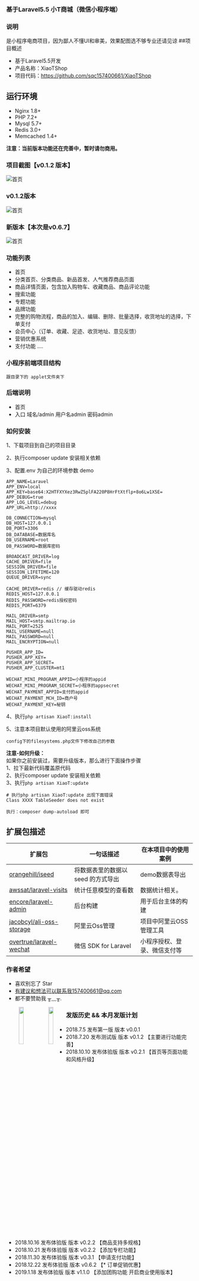 ### 基于Laravel5.5 小T商城（微信小程序端）
### 说明
是小程序电商项目，因为鄙人不懂UI和审美，效果配图选不够专业还请见谅
##项目概述
+ 基于Laravel5.5开发
+ 产品名称：XiaoTShop
+ 项目代码：https://github.com/sqc157400661/XiaoTShop

## 运行环境
- Nginx 1.8+
- PHP 7.2+
- Mysql 5.7+
- Redis 3.0+
- Memcached 1.4+

**注意：当前版本功能还在完善中，暂时请勿商用。**

### 项目截图【v0.1.2 版本】

![首页](https://xiaot-static.oss-cn-hangzhou.aliyuncs.com/XiaoT/show/Xiaot_img%20111.jpg)

### v0.1.2版本

![首页](https://xiaot-static.oss-cn-hangzhou.aliyuncs.com/XiaoT/show/gh_667b391a9af7_344.jpg)

### 新版本【本次是v0.6.7】

![首页](https://xiaot-static.oss-cn-hangzhou.aliyuncs.com/XiaoT/show/gh_ed3c26c094b2_344.jpg)

### 功能列表
+ 首页
+ 分类首页、分类商品、新品首发、人气推荐商品页面
+ 商品详情页面，包含加入购物车、收藏商品、商品评论功能
+ 搜索功能
+ 专题功能
+ 品牌功能
+ 完整的购物流程，商品的加入、编辑、删除、批量选择，收货地址的选择，下单支付
+ 会员中心（订单、收藏、足迹、收货地址、意见反馈）
+ 营销优惠系统
+ 支付功能
....

### 小程序前端项目结构
```
跟目录下的 applet文件夹下
```

### 后端说明
+ 首页
+ 入口  域名/admin  用户名admin  密码admin


### 如何安装

1、下载项目到自己的项目目录

2、执行composer update 安装相关依赖

3、配置.env 为自己的环境参数
    demo
  ```
  APP_NAME=Laravel
  APP_ENV=local
  APP_KEY=base64:X2HTFXYXez3RwZ5plFA220P8HrFtXtflp+8o6Lw1X5E=
  APP_DEBUG=true
  APP_LOG_LEVEL=debug
  APP_URL=http://xxxx
  
  DB_CONNECTION=mysql
  DB_HOST=127.0.0.1
  DB_PORT=3306
  DB_DATABASE=数据库名
  DB_USERNAME=root
  DB_PASSWORD=数据库密码
  
  BROADCAST_DRIVER=log
  CACHE_DRIVER=file
  SESSION_DRIVER=file
  SESSION_LIFETIME=120
  QUEUE_DRIVER=sync
  
  CACHE_DRIVER=redis // 缓存驱动redis
  REDIS_HOST=127.0.0.1
  REDIS_PASSWORD=redis授权密码
  REDIS_PORT=6379
  
  MAIL_DRIVER=smtp
  MAIL_HOST=smtp.mailtrap.io
  MAIL_PORT=2525
  MAIL_USERNAME=null
  MAIL_PASSWORD=null
  MAIL_ENCRYPTION=null
  
  PUSHER_APP_ID=
  PUSHER_APP_KEY=
  PUSHER_APP_SECRET=
  PUSHER_APP_CLUSTER=mt1
  
  WECHAT_MINI_PROGRAM_APPID=小程序的appid
  WECHAT_MINI_PROGRAM_SECRET=小程序的appsecret
  WECHAT_PAYMENT_APPID=支付的appid
  WECHAT_PAYMENT_MCH_ID=商户号
  WECHAT_PAYMENT_KEY=秘钥

  ```

4、执行`php artisan XiaoT:install`

5、注意本项目默认使用的阿里云oss系统
```
config下的filesystems.php文件下修改自己的参数
```


**注意-如何升级：**<br>
如果你之前安装过，需要升级版本，那么进行下面操作步骤<br>
1、拉下最新代码覆盖原代码<br>
2、执行composer update 安装相关依赖<br>
3、执行`php artisan XiaoT:update`

```
# 执行php artisan XiaoT:update 出现下面错误
Class XXXX TableSeeder does not exist

执行：composer dump-autoload 即可
```

## 扩展包描述

| 扩展包 | 一句话描述 | 在本项目中的使用案例 |  
| --- | --- | --- |   
| [orangehill/iseed](https://github.com/orangehill/iseed) | 将数据表里的数据以 seed 的方式导出 | demo数据表导出 |
| [awssat/laravel-visits](https://github.com/awssat/laravel-visits) | 统计任意模型的查看数 | 数据统计相关。 |
|[encore/laravel-admin](https://github.com/z-song/laravel-admin)| 后台构建 | 用于后台主体的构建 |
| [jacobcyl/ali-oss-storage](https://github.com/jacobcyl/Aliyun-oss-storage) | 阿里云Oss管理 | 项目中阿里云OSS管理工具 |
| [overtrue/laravel-wechat](https://github.com/overtrue/laravel-wechat) | 微信 SDK for Laravel | 小程序授权、登录、微信支付等 |

### 作者希望
+ 喜欢别忘了 Star
+ 有建议和想法可以联系我157400661@qq.com
+ 都不要赞助我 ╥﹏╥.

<center>
<img src="https://xiaot-static.oss-cn-hangzhou.aliyuncs.com/XiaoT/minepay.jpg" width="16%" height="16%" style="float:left;margin:-left:20px;" />
<img src="https://xiaot-static.oss-cn-hangzhou.aliyuncs.com/XiaoT/alipay.png" width="16%" height="16%" style="float:left;margin:-left:20px;" />
</center>

### 发版历史 && 本月发版计划
+ 2018.7.5    发布第一版  版本 v0.0.1
+ 2018.7.20   发布测试版  版本 v0.1.2  【主要进行功能完善】
+ 2018.10.10  发布体验版  版本 v0.2.1  【首页等页面功能和风格升级】
+ 2018.10.16  发布体验版  版本 v0.2.2  【商品支持多规格】
+ 2018.10.21  发布体验版  版本 v0.2.2  【添加专栏功能】
+ 2018.11.30  发布体验版  版本 v0.3.1  【申请支付功能】
+ 2018.12.22  发布体验版  版本 v0.6.2  【* 订单促销优惠】
+ 2019.1.18  发布体验版  版本 v1.1.0  【添加团购功能 开启商业使用版本】

